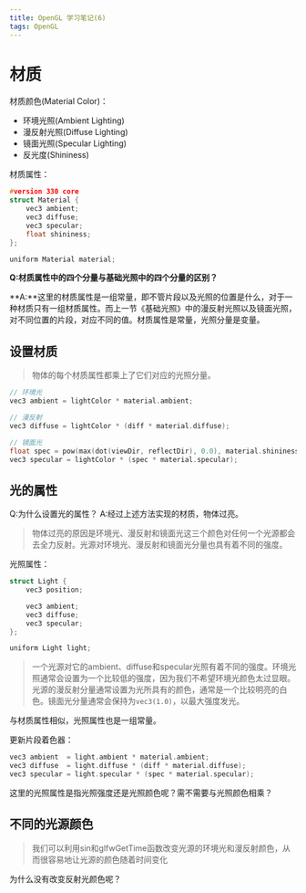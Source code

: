 ```yaml
---
title: OpenGL 学习笔记(6)
tags: OpenGL
---
```


# 材质

材质颜色(Material Color)：

- 环境光照(Ambient Lighting)
- 漫反射光照(Diffuse Lighting)
- 镜面光照(Specular Lighting)
- 反光度(Shininess)

材质属性：

```C++
#version 330 core
struct Material {
    vec3 ambient;
    vec3 diffuse;
    vec3 specular;
    float shininess;
}; 

uniform Material material;
```

**Q:材质属性中的四个分量与基础光照中的四个分量的区别？**

**A:**这里的材质属性是一组常量，即不管片段以及光照的位置是什么，对于一种材质只有一组材质属性。而上一节《基础光照》中的漫反射光照以及镜面光照，对不同位置的片段，对应不同的值。材质属性是常量，光照分量是变量。

## 设置材质

> 物体的每个材质属性都乘上了它们对应的光照分量。

```c++
// 环境光
vec3 ambient = lightColor * material.ambient;

// 漫反射
vec3 diffuse = lightColor * (diff * material.diffuse);

// 镜面光
float spec = pow(max(dot(viewDir, reflectDir), 0.0), material.shininess);
vec3 specular = lightColor * (spec * material.specular);  
```

## 光的属性

Q:为什么设置光的属性？ A:经过上述方法实现的材质，物体过亮。

> 物体过亮的原因是环境光、漫反射和镜面光这三个颜色对任何一个光源都会去全力反射。光源对环境光、漫反射和镜面光分量也具有着不同的强度。	

光照属性：

```C++
struct Light {
    vec3 position;

    vec3 ambient;
    vec3 diffuse;
    vec3 specular;
};

uniform Light light;
```

> 一个光源对它的ambient、diffuse和specular光照有着不同的强度。环境光照通常会设置为一个比较低的强度，因为我们不希望环境光颜色太过显眼。光源的漫反射分量通常设置为光所具有的颜色，通常是一个比较明亮的白色。镜面光分量通常会保持为`vec3(1.0)`，以最大强度发光。

与材质属性相似，光照属性也是一组常量。

更新片段着色器：

```C++
vec3 ambient  = light.ambient * material.ambient;
vec3 diffuse  = light.diffuse * (diff * material.diffuse);
vec3 specular = light.specular * (spec * material.specular);
```

这里的光照属性是指光照强度还是光照颜色呢？需不需要与光照颜色相乘？

## 不同的光源颜色

> 我们可以利用sin和glfwGetTime函数改变光源的环境光和漫反射颜色，从而很容易地让光源的颜色随着时间变化

为什么没有改变反射光颜色呢？